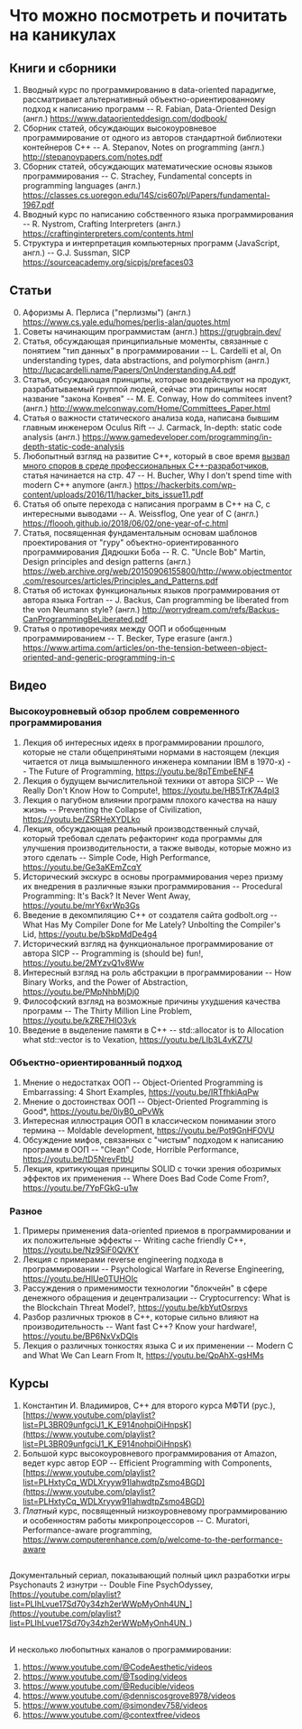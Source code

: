 # Что можно посмотреть и почитать на каникулах

## Книги и сборники
1. Вводный курс по программированию в data-oriented парадигме, рассматривает альтернативный объектно-ориентированному подход к написанию программ -- R. Fabian, Data-Oriented Design (англ.)
https://www.dataorienteddesign.com/dodbook/
2. Сборник статей, обсуждающих высокоуровневое программирование от одного из авторов стандартной библиотеки контейнеров С++ -- A. Stepanov, Notes on programming (англ.)
http://stepanovpapers.com/notes.pdf
3. Сборник статей, обсуждающих математические основы языков программирования -- C. Strachey, Fundamental concepts in programming languages (англ.)
https://classes.cs.uoregon.edu/14S/cis607pl/Papers/fundamental-1967.pdf
4. Вводный курс по написанию собственного языка программирования -- R. Nystrom, Crafting Interpreters (англ.)
https://craftinginterpreters.com/contents.html
5. Структура и интерпретация компьютерных программ (JavaScript, англ.) -- G.J. Sussman, SICP
https://sourceacademy.org/sicpjs/prefaces03

## Статьи
0. Афоризмы А. Перлиса ("перлизмы") (англ.)
https://www.cs.yale.edu/homes/perlis-alan/quotes.html
1. Cоветы начинающим программистам (англ.)
https://grugbrain.dev/
2. Статья, обсуждающая принципиальные моменты, связанные с понятием "тип данных" в программировании -- L. Cardelli et al, On understanding types, data abstractions, and polymorphism (англ.)
http://lucacardelli.name/Papers/OnUnderstanding.A4.pdf
3. Статья, обсуждающая принципы, которые воздействуют на продукт, разрабатываемый группой людей, сейчас эти принципы носят название "закона Конвея" -- M. E. Conway, How do commitees invent? (англ.)
http://www.melconway.com/Home/Committees_Paper.html
4. Статья о важности статического анализа кода, написана бывшим главным инженером Oculus Rift -- J. Carmack, In-depth: static code analysis (англ.)
https://www.gamedeveloper.com/programming/in-depth-static-code-analysis
5. Любопытный взгляд на развитие С++, который в свое время [вызвал много споров в среде профессиональных С++-разработчиков](https://news.ycombinator.com/item?id=11720659), статья начинается на стр. 47 -- H. Bucher, Why I don't spend time with modern C++ anymore (англ.)
https://hackerbits.com/wp-content/uploads/2016/11/hacker_bits_issue11.pdf
6. Статья об опыте перехода с написания программ в С++ на С, с интересными выводами -- A. Weissflog, One year of C (англ.)
https://floooh.github.io/2018/06/02/one-year-of-c.html
7. Статья, посвященная фундаментальным основам шаблонов проектирования от "гуру" объектно-ориентированного программирования Дядюшки Боба -- R. C. "Uncle Bob" Martin, Design principles and design patterns (англ.)
https://web.archive.org/web/20150906155800/http://www.objectmentor.com/resources/articles/Principles_and_Patterns.pdf
8. Статья об истоках функциональных языков программирования от автора языка Fortran -- J. Backus, Can programming be liberated from the von Neumann style? (англ.)
http://worrydream.com/refs/Backus-CanProgrammingBeLiberated.pdf
9. Статья о противоречиях между ООП и обобщенным программированием -- T. Becker, Type erasure (англ.)
https://www.artima.com/articles/on-the-tension-between-object-oriented-and-generic-programming-in-c

## Видео
### Высокоуровневый обзор проблем современного программирования
1. Лекция об интересных идеях в программировании прошлого, которые не стали общепринятыми нормами в настоящем (лекция читается от лица вымышленного инженера компании IBM в 1970-х) -- The Future of Programming,
https://youtu.be/8pTEmbeENF4
2. Лекция о будущем вычислительной техники от автора SICP -- We Really Don't Know How to Compute!,
https://youtu.be/HB5TrK7A4pI3
3. Лекция о пагубном влиянии программ плохого качества на нашу жизнь -- Preventing the Collapse of Civilization,
https://youtu.be/ZSRHeXYDLko
4. Лекция, обсуждающая реальный производственный случай, который требовал сделать рефакторинг кода программы для улучшения производительности, а также выводы, которые можно из этого сделать -- Simple Code, High Performance,
https://youtu.be/Ge3aKEmZcqY
5. Исторический экскурс в основы программирования через призму их внедрения в различные языки программирования -- Procedural Programming: It's Back? It Never Went Away,
https://youtu.be/mrY6xrWp3Gs
6. Введение в декомпиляцию С++ от создателя сайта godbolt.org -- What Has My Compiler Done for Me Lately? Unbolting the Compiler's Lid,
https://youtu.be/bSkpMdDe4g4
7. Исторический взгляд на функциональное программирование от автора SICP -- Programming is (should be) fun!, 
https://youtu.be/2MYzvQ1v8Ww
8. Интересный взгляд на роль абстракции в программировании -- How Binary Works, and the Power of Abstraction, 
https://youtu.be/PMpNhbMjDj0
9. Философский взгляд на возможные причины ухудшения качества программ -- The Thirty Million Line Problem,
https://youtu.be/kZRE7HIO3vk
10. Введение в выделение памяти в С++ -- std::allocator is to Allocation what std::vector is to Vexation,
https://youtu.be/LIb3L4vKZ7U

### Объектно-ориентированный подход
1. Мнение о недостатках ООП -- Object-Oriented Programming is Embarrassing: 4 Short Examples,
https://youtu.be/IRTfhkiAqPw
2. Мнение о достоинствах ООП -- Object-Oriented Programming is Good*,
https://youtu.be/0iyB0_qPvWk
3. Интересная иллюстрация ООП в классическом понимании этого термина -- Moldable development,
https://youtu.be/Pot9GnHFOVU
4. Обсуждение мифов, связанных с "чистым" подходом к написанию программ в ООП -- "Clean" Code, Horrible Performance,
https://youtu.be/tD5NrevFtbU
5. Лекция, критикующая принципы SOLID с точки зрения обозримых эффектов их применения -- Where Does Bad Code Come From?,
https://youtu.be/7YpFGkG-u1w

### Разное
1. Примеры применения data-oriented приемов в программировании и их положительные эффекты -- Writing cache friendly C++,
https://youtu.be/Nz9SiF0QVKY
2. Лекция с примерами reverse engineering подхода в программировании -- Psychological Warfare in Reverse Engineering,
https://youtu.be/HlUe0TUHOIc
3. Рассуждения о применимости технологии "блокчейн" в сфере денежного обращения и децентрализации -- Cryptocurrency: What is the Blockchain Threat Model?,
https://youtu.be/kbYutOsrpvs
4. Разбор различных трюков в С++, которые сильно влияют на производительность -- Want fast C++? Know your hardware!,
https://youtu.be/BP6NxVxDQIs
5. Лекция о различных тонкостях языка С и их применении -- Modern C and What We Can Learn From It,
https://youtu.be/QpAhX-gsHMs

## Курсы
1. Константин И. Владимиров, С++ для второго курса МФТИ (рус.),
[https://www.youtube.com/playlist?list=PL3BR09unfgciJ1_K_E914nohpiOiHnpsK](https://www.youtube.com/playlist?list=PL3BR09unfgciJ1_K_E914nohpiOiHnpsK)
2. Большой курс высокоуровневого программирования от Amazon, ведет курс автор EOP -- Efficient Programming with Components,
[https://www.youtube.com/playlist?list=PLHxtyCq_WDLXryyw91lahwdtpZsmo4BGD](https://www.youtube.com/playlist?list=PLHxtyCq_WDLXryyw91lahwdtpZsmo4BGD)
3. *Платный* курс, посвященный низкоуровневому программированию и особенностям работы микропроцессоров -- C. Muratori, Performance-aware programming, https://www.computerenhance.com/p/welcome-to-the-performance-aware

##
Документальный сериал, показывающий полный цикл разработки игры Psychonauts 2 изнутри -- Double Fine PsychOdyssey,
[https://youtube.com/playlist?list=PLIhLvue17Sd70y34zh2erWWpMyOnh4UN_](https://youtube.com/playlist?list=PLIhLvue17Sd70y34zh2erWWpMyOnh4UN_)

##
И несколько любопытных каналов о программировании:
1. https://www.youtube.com/@CodeAesthetic/videos
2. https://www.youtube.com/@Tsoding/videos
3. https://www.youtube.com/@Reducible/videos
4. https://www.youtube.com/@denniscosgrove8978/videos
5. https://www.youtube.com/@simondev758/videos
6. https://www.youtube.com/@contextfree/videos
